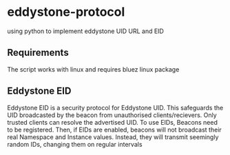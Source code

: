 # eddystone-protocol
using python to implement eddystone UID URL and EID

## Requirements
The script works with linux and requires bluez linux package

## Eddystone EID
Eddystone EID is a security protocol for Eddystone UID. This safeguards the UID broadcasted by the beacon from unauthorised clients/recievers. Only trusted clients can resolve the advertised UID. To use EIDs, Beacons need to be registered. Then, if EIDs are enabled, beacons will not broadcast their real Namespace and Instance values. Instead, they will transmit seemingly random IDs, changing them on regular intervals
